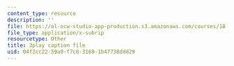```yaml
---
content_type: resource
description: ''
file: https://ol-ocw-studio-app-production.s3.amazonaws.com/courses/18-06sc-linear-algebra-fall-2011/04f2cc2259a0f7c031691b47738ddd29_QVKj3LADCnA.srt
file_type: application/x-subrip
resourcetype: Other
title: 3play caption file
uid: 04f2cc22-59a0-f7c0-3169-1b47738ddd29
---
```

